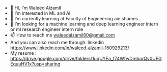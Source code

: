 - 👋 Hi, I’m Waleed Alzamil
- 👀 I’m interested in ML and AI
- 🌱 I’m currently learning at Faculty of Engineering ain shames
- 💞️ I’m looking for a machine learning and deep learning engineer intern or ml research engineer intern role
- 📫 How to reach me waleedalzamil80@gmail.com
- And you can also reach me through: linkedin https://www.linkedin.com/in/waleed-alzamil-150929213/
- My resume : https://drive.google.com/drive/folders/1uqUYEa_f74WfwDmborQv0UFGEquuHV1x?usp=sharing
